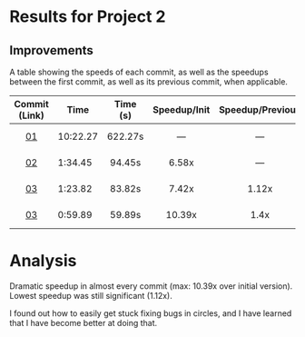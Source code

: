 # Results for Project 2

## Improvements

A table showing the speeds of each commit, as well as the speedups between the first commit, as well as its previous commit, when applicable.

| Commit (Link) | Time | Time (s) | Speedup/Init | Speedup/Previous | % CPU | Changes |
| :-----: | ---- | :-----: | :-----: | :------: | :------: | ------- |
| [01](02-01-init) | 10:22.27 | 622.27s | &mdash; | &mdash; | 99% | Initial version - no changes | 
| [02](02/02-02-threads) | 1:34.45 | 94.45s | 6.58x | &mdash; | 967% | Simple threaded implementation |
| [03](02/02-03-threadpool) | 1:23.82 | 83.82s| 7.42x | 1.12x | 971% | Thread-pooling / File Organization |
| [03](02-04-concurrency) | 0:59.89 | 59.89s| 10.39x | 1.4x | 3,849% | std::thread::hardware_concurrency() |


# Analysis

Dramatic speedup in almost every commit (max: 10.39x over initial version). Lowest speedup was still significant (1.12x). 

I found out how to easily get stuck fixing bugs in circles, and I have learned that I have become better at doing that.
